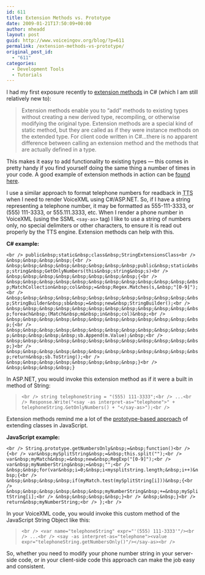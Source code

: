 ```yaml
---
id: 611
title: Extension Methods vs. Prototype
date: 2009-01-21T17:50:09+00:00
author: mheadd
layout: post
guid: http://www.voiceingov.org/blog/?p=611
permalink: /extension-methods-vs-prototype/
original_post_id:
  - "611"
categories:
  - Development Tools
  - Tutorials
---
```

I had my first exposure recently to <a href="http://msdn.microsoft.com/en-us/library/bb383977.aspx" target="_blank">extension methods</a> in C# (which I am still relatively new to):

> Extension methods enable you to &#8220;add&#8221; methods to existing types without creating a new derived type, recompiling, or otherwise modifying the original type. Extension methods are a special kind of static method, but they are called as if they were instance methods on the extended type. For client code written in C#&#8230;there is no apparent difference between calling an extension method and the methods that are actually defined in a type. 

This makes it easy to add functionality to existing types &#8212; this comes in pretty handy if you find yourself doing the same thing a number of times in your code. A good example of extension methods in action can be <a href="http://weblogs.asp.net/dwahlin/archive/2008/01/25/c-3-0-features-extension-methods.aspx" target="_blank">found here</a>.

I use a similar approach to format telephone numbers for readback in <acronym title="Text-to-Speech">TTS</acronym> when I need to render VoiceXML using C#/ASP.NET. So, if I have a string representing a telephone number, it may be formatted as 555-111-3333, or (555) 111-3333, or 555.111.3333, etc. When I render a phone number in VoiceXML (using the SSML `<say-as>` tag) I like to use a string of numbers only, no special delimiters or other characters, to ensure it is read out properly by the TTS engine. Extension methods can help with this.

**C# example:**
  
`<br />
public&nbsp;static&nbsp;class&nbsp;StringExtensionsClass<br />
&nbsp;&nbsp;&nbsp;&nbsp;{<br />
&nbsp;&nbsp;&nbsp;&nbsp;&nbsp;&nbsp;&nbsp;&nbsp;public&nbsp;static&nbsp;string&nbsp;GetOnlyNumbers(this&nbsp;string&nbsp;s)<br />
&nbsp;&nbsp;&nbsp;&nbsp;&nbsp;&nbsp;&nbsp;&nbsp;{<br />
&nbsp;&nbsp;&nbsp;&nbsp;&nbsp;&nbsp;&nbsp;&nbsp;&nbsp;&nbsp;&nbsp;&nbsp;MatchCollection&nbsp;col&nbsp;=&nbsp;Regex.Matches(s,&nbsp;"[0-9]");<br />
&nbsp;&nbsp;&nbsp;&nbsp;&nbsp;&nbsp;&nbsp;&nbsp;&nbsp;&nbsp;&nbsp;&nbsp;StringBuilder&nbsp;sb&nbsp;=&nbsp;new&nbsp;StringBuilder();<br />
&nbsp;&nbsp;&nbsp;&nbsp;&nbsp;&nbsp;&nbsp;&nbsp;&nbsp;&nbsp;&nbsp;&nbsp;foreach&nbsp;(Match&nbsp;m&nbsp;in&nbsp;col)&nbsp;<br />
&nbsp;&nbsp;&nbsp;&nbsp;&nbsp;&nbsp;&nbsp;&nbsp;&nbsp;&nbsp;&nbsp;&nbsp;{<br />
&nbsp;&nbsp;&nbsp;&nbsp;&nbsp;&nbsp;&nbsp;&nbsp;&nbsp;&nbsp;&nbsp;&nbsp;&nbsp;&nbsp;&nbsp;&nbsp;sb.Append(m.Value);&nbsp;<br />
&nbsp;&nbsp;&nbsp;&nbsp;&nbsp;&nbsp;&nbsp;&nbsp;&nbsp;&nbsp;&nbsp;&nbsp;}<br />
&nbsp;&nbsp;&nbsp;&nbsp;&nbsp;&nbsp;&nbsp;&nbsp;&nbsp;&nbsp;&nbsp;&nbsp;return&nbsp;sb.ToString();<br />
&nbsp;&nbsp;&nbsp;&nbsp;&nbsp;&nbsp;&nbsp;&nbsp;}<br />
&nbsp;&nbsp;&nbsp;&nbsp;}`

In ASP.NET, you would invoke this extension method as if it were a built in method of String:

> `<br />
string telephoneString = "(555) 111-3333";<br />
...<br />
Response.Write("<say -as interpret-as="telephone">" + telephoneString.GetOnlyNumbers() + "</say-as>");<br />
` 

Extension methods remind me a lot of the <a href="https://developer.mozilla.org/en/Core_JavaScript_1.5_Guide/Class-Based_vs._Prototype-Based_Languages" target="_blank">prototype-based approach</a> of extending classes in JavaScript.

**JavaScript example:**
  
`<br />
String.prototype.getNumbersOnly&nbsp;=&nbsp;function()<br />
{<br />
var&nbsp;mySplitString&nbsp;=&nbsp;this.split("");<br />
var&nbsp;myMatch&nbsp;=&nbsp;new&nbsp;RegExp("[0-9]");<br />
var&nbsp;myNumberString&nbsp;=&nbsp;"";<br />
&nbsp;&nbsp;for(var&nbsp;i=0;&nbsp;i<mysplitstring.length;&nbsp;i++)&nbsp;{<br />
&nbsp;&nbsp;&nbsp;&nbsp;if(myMatch.test(mySplitString[i]))&nbsp;{<br />
&nbsp;&nbsp;&nbsp;&nbsp;&nbsp;&nbsp;myNumberString&nbsp;+=&nbsp;mySplitString[i];<br />
&nbsp;&nbsp;&nbsp;&nbsp;}<br />
&nbsp;&nbsp;}<br />
	return&nbsp;myNumberString;<br />
};<br />
` 

In your VoiceXML code, you would invoke this custom method of the JavaScript String Object like this:

> `<br />
<var name="telephoneString" expr="'(555) 111-3333'"/><br />
...<br />
<say -as interpret-as="telephone"><value expr="telephoneString.getNumbersOnly()"/></say-as><br />
` 

So, whether you need to modify your phone number string in your server-side code, or in your client-side code this approach can make the job easy and consistent.